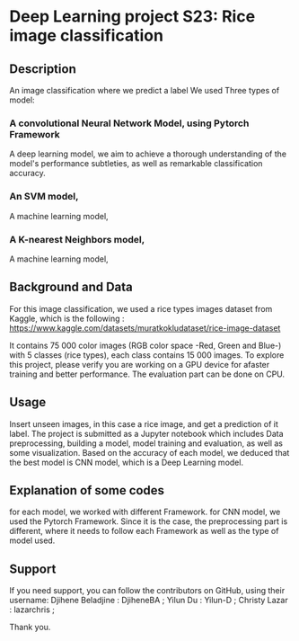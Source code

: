 # Deep Learning project S23: Rice image classification 
## Description 
An image classification where we predict a label We used Three types of model:
### A convolutional Neural Network Model, using Pytorch Framework
A deep learning model, we aim to achieve a thorough understanding of the model's performance subtleties, as well as remarkable classification accuracy.
### An SVM model, 
A machine learning model, 
### A K-nearest Neighbors model,
A machine learning model,

## Background and Data

For this image classification, we used a rice types images dataset from Kaggle, which is the following : https://www.kaggle.com/datasets/muratkokludataset/rice-image-dataset

It contains 75 000 color images (RGB color space -Red, Green and Blue-) with 5 classes (rice types), each class contains 15 000 images. 
To explore this project, please verify you are working on a GPU device for afaster training and better performance. The evaluation part can be done on CPU.

## Usage

Insert unseen images, in this case a rice image, and get a prediction of it label. The project is submitted as a Jupyter notebook which includes Data preprocessing, building a model, model training and evaluation, as well as some visualization. Based on the accuracy of each model, we deduced that the best model is CNN model, which is a Deep Learning model.

## Explanation of some codes

for each model, we worked with different Framework. for CNN model, we used the Pytorch Framework. Since it is the case, the preprocessing part is different, where it needs to follow each Framework as well as the type of model used.

## Support

If you need support, you can follow the contributors on GitHub, using their username: 
Djihene Beladjine : DjiheneBA ;
Yilun Du : Yilun-D ;
Christy Lazar : lazarchris ;

Thank you.


